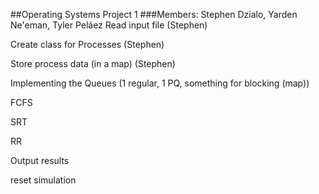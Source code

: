 ##Operating Systems Project 1
###Members: Stephen Dzialo, Yarden Ne'eman, Tyler Peláez
Read input file (Stephen)

Create class for Processes (Stephen)

Store process data (in a map) (Stephen)

Implementing the Queues (1 regular, 1 PQ, something for blocking (map))

FCFS

SRT

RR

Output results

reset simulation

